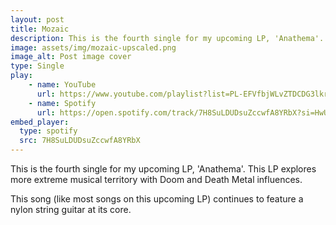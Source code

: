 ```yaml
---
layout: post
title: Mozaic
description: This is the fourth single for my upcoming LP, 'Anathema'. 
image: assets/img/mozaic-upscaled.png
image_alt: Post image cover
type: Single
play:
    - name: YouTube
      url: https://www.youtube.com/playlist?list=PL-EFVfbjWLvZTDCDG3lkrVQwj1eH11TZ4
    - name: Spotify
      url: https://open.spotify.com/track/7H8SuLDUDsuZccwfA8YRbX?si=HwULwKx1QxaIKU9mTBJEfQ
embed_player: 
  type: spotify
  src: 7H8SuLDUDsuZccwfA8YRbX
---
```

This is the fourth single for my upcoming LP, 'Anathema'. 
This LP explores more extreme musical territory with Doom and Death Metal influences.

This song (like most songs on this upcoming LP) continues to feature a nylon string guitar at its core. 
